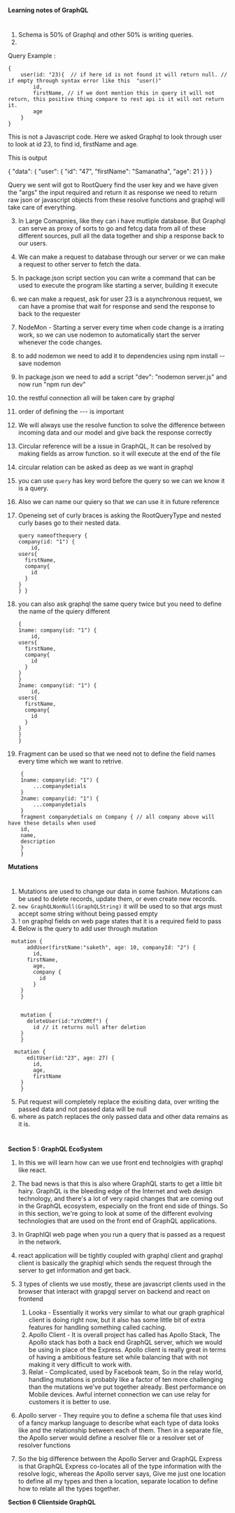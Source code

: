 **Learning notes of GraphQL**
#
1. Schema is 50% of Graphql and other 50% is writing queries.
2. 
Query Example : 
```
{
    user(id: "23){  // if here id is not found it will return null. // if empty through syntax error like this  "user()"
        id,
        firstName, // if we dont mention this in query it will not return, this positive thing compare to rest api is it will not return it.
        age
    }
}
```
This is not a Javascript code. Here we asked Graphql to look through user to look at id 23, to find id, firstName and age.

This is output

{
  "data": {
    "user": {
      "id": "47",
      "firstName": "Samanatha",
      "age": 21
    }
  }
}

Query we sent will got to RootQuery find the user key and we have given the "args" the input required and return it as response
we need to return raw json or javascript objects from these resolve functions and graphql will take care of everything.

3. In Large Comapnies, like they can i have mutliple database. But Graphql can serve as proxy of sorts to go and fetcg
data from all of these different sources, pull all the data together and ship a response back to our users.

4. We can make a request to database through our server or we can make a request to other server to fetch the data.
5. In package.json script section you can write a command that can be used to execute the program like starting a server, building it execute
6. we can make a request, ask for user 23 is a asynchronous request, we can have a promise that wait for response and send the response to back to the requester
7. NodeMon - Starting a server every time when code change is a irrating work, so we can use nodemon to automatically start the server
whenever the code changes.
8. to add nodemon we need to add it to dependencies using npm install --save nodemon
9. In package.json we need to add a script "dev": "nodemon server.js" and now run "npm run dev"
10. the restful connection all will be taken care by graphql
11. order of defining the --- is important
12. We will always use the resolve function to solve the difference between incoming data and our model and give back the response correctly

13. Circular reference will be a issue in GraphQL, It can be resolved by making fields as arrow function. so it will execute at the end of the file
14. circular relation can be asked as deep as we want in graphql

    
15. you can use `query` has key word before the query so we can we know it is a query.
16. Also we can name our quiery so that we can use it in future reference
17. Openeing set of curly braces is asking the RootQueryType and nested curly bases go to their nested data.
    ```
    query nameofthequery {
    company(id: "1") {
        id,
    users{
      firstName,
      company{
        id
      }
    }
    } }
    ```
18. you can also ask graphql the same query twice but you need to define the name of the quiery different
    ```
    {
    1name: company(id: "1") {
        id,
    users{
      firstName,
      company{
        id
      }
    }
    }
    2name: company(id: "1") {
        id,
    users{
      firstName,
      company{
        id
      }
    }
    }
    }
    ```
19. Fragment can be used so that we need not to define the field names every time which we want to retrive.

```
    {
    1name: company(id: "1") {
        ...companydetials
    }
    2name: company(id: "1") {
        ...companydetials
    }
    fragment companydetials on Company { // all company above will have these details when used
    id,
    name,
    description
    }
    }
```

**Mutations**
#
1. Mutations are used to change our data in some fashion.
Mutations can be used to delete records, update them, or even create new records.
2. `new GraphQLNonNull(GraphQLString)` it will be used to so that args must accept some string without being passed empty
3. ! on graphql fields on web page states that it is a required field to pass
4. Below is the query to add user through mutation
```
 mutation {
      addUser(firstName:"saketh", age: 10, companyId: "2") {
        id,
      firstName,
        age,
        company {
          id
        }
    }
    }

```
```

    mutation {
      deleteUser(id:"zYcDMtf") {
    	id // it returns null after deletion
    }
    }
```
```
  mutation {
      editUser(id:"23", age: 27) {
        id,
        age,
        firstName
    }
    }
```
5. Put request will completely replace the exisiting data, over writing the passed data and not passed data will be null
6. where as patch replaces the only passed data and other data remains as it is.
#

**Section 5 : GraphQL EcoSystem**

1. In this we will learn how can we use front end technolgies with graphql like react.
2. The bad news is that this is also where GraphQL starts to get a little bit hairy.
GraphQL is the bleeding edge of the Internet and web design technology, and there's a lot of very rapid changes that are coming out in the GraphQL ecosystem, especially on the front end side of things. So in this section, we're going to look at some of the different evolving technologies that are used on the front end of GraphQL applications.
3. In GraphIQl web page when you run a query that is passed as a request in the network.
4. react application will be tightly coupled with graphql client and graphql client is basically the graphiql which sends the request through the server to get information and get back.
5. 3 types of clients we use mostly, these are javascript clients used in the browser that interact with grapgql server on backend and react on frontend
   1. Looka - Essentially it works very similar to what our graph graphical client is doing right now, but it also
has some little bit of extra features for handling something called caching.
    2. Apollo Client - It is overall project has called has Apollo Stack, The Apollo stack has both a back end GraphQL server, which we would be using in place of the Express. Apollo client is really great in terms of having a ambitious feature set while balancing that with not
making it very difficult to work with.
    3. Relat - Complicated, used by Facebook team, So in the relay world, handling mutations is probably like a factor of ten more challenging than the
mutations we've put together already. Best performance on Mobile devices. Awful internet connection we can use relay for customers it is better to use.

6. Apollo server - They require you to define a schema file that uses kind of a fancy markup language to describe what
each type of data looks like and the relationship between each of them. Then in a separate file, the Apollo server would define a resolver file or a resolver set of resolver functions

7. So the big difference between the Apollo Server and GraphQL Express is that GraphQL Express co-locates
all of the type information with the resolve logic, whereas the Apollo server says, Give me just one
location to define all my types and then a location, separate location to define how to relate all
the types together.



**Section 6 Clientside GraphQL** 
#


